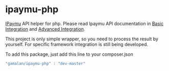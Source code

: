 ipaymu-php
==========

[IPaymu][1] API helper for php. Please read Ipaymu API documentation in [Basic Integration][2] and [Advanced Integration][3].

This project is only simple wrapper, so you need to process the result by yourself.
For specific framework integration is still being developed.

To add this package, just add this line to your composer.json
```javascript
"gamalan/ipaymu-php" : "dev-master"
```

[1]: http://ipaymu.com
[2]: https://ipaymu.com/dokumentasi-api
[3]: https://ipaymu.com/cara-integrasi-webstore-tingkat-lanjut